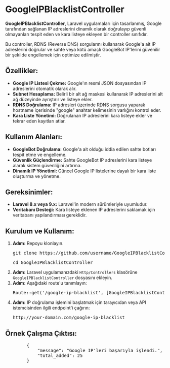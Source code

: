  <h1>GoogleIPBlacklistController</h1>
    <p>
        <strong>GoogleIPBlacklistController</strong>, Laravel uygulamaları için tasarlanmış, 
        Google tarafından sağlanan IP adreslerini dinamik olarak doğrulayıp güvenli olmayanları tespit eden ve 
        kara listeye ekleyen bir controller sınıfıdır.
    </p>
    <p>
        Bu controller, RDNS (Reverse DNS) sorgularını kullanarak Google'a ait IP adreslerini doğrular ve sahte veya kötü amaçlı 
        GoogleBot IP'lerini güvenilir bir şekilde engellemek için optimize edilmiştir.
    </p>
    <h2>Özellikler:</h2>
    <ul>
        <li><strong>Google IP Listesi Çekme:</strong> Google'ın resmi JSON dosyasından IP adreslerini otomatik olarak alır.</li>
        <li><strong>Subnet Hesaplama:</strong> Belirli bir alt ağ maskesi kullanarak IP adreslerini alt ağ düzeyinde ayrıştırır ve listeye ekler.</li>
        <li><strong>RDNS Doğrulama:</strong> IP adresleri üzerinde RDNS sorgusu yaparak hostname içerisinde "google" anahtar kelimesinin varlığını kontrol eder.</li>
        <li><strong>Kara Liste Yönetimi:</strong> Doğrulanan IP adreslerini kara listeye ekler ve tekrar eden kayıtları atlar.</li>
    </ul>
    <h2>Kullanım Alanları:</h2>
    <ul>
        <li><strong>GoogleBot Doğrulama:</strong> Google'a ait olduğu iddia edilen sahte botları tespit etme ve engelleme.</li>
        <li><strong>Güvenlik Güçlendirme:</strong> Sahte GoogleBot IP adreslerini kara listeye alarak sistem güvenliğini artırma.</li>
        <li><strong>Dinamik IP Yönetimi:</strong> Güncel Google IP listelerine dayalı bir kara liste oluşturma ve yönetme.</li>
    </ul>
    <h2>Gereksinimler:</h2>
    <ul>
        <li><strong>Laravel 8.x veya 9.x:</strong> Laravel'in modern sürümleriyle uyumludur.</li>
        <li><strong>Veritabanı Desteği:</strong> Kara listeye eklenen IP adreslerini saklamak için veritabanı yapılandırması gereklidir.</li>
    </ul>
    <h2>Kurulum ve Kullanım:</h2>
    <ol>
        <li>
            <strong>Adım:</strong> Repoyu klonlayın.
            <pre>git clone https://github.com/username/GoogleIPBlacklistController.git </pre>
             <pre>cd GoogleIPBlacklistController</pre>
        </li>
        <li>
            <strong>Adım:</strong> Laravel uygulamanızdaki <code>Http/Controllers</code> klasörüne 
            <code>GoogleIPBlacklistController</code> dosyasını ekleyin.
        </li>
        <li>
            <strong>Adım:</strong> Aşağıdaki route'u tanımlayın:
            <pre>Route::get('/google-ip-blacklist', [GoogleIPBlacklistController::class, 'addGoogleIpsToBlacklist']);</pre>
        </li>
        <li>
            <strong>Adım:</strong> IP doğrulama işlemini başlatmak için tarayıcıdan veya API istemcisinden ilgili endpoint'i çağırın:
            <pre>http://your-domain.com/google-ip-blacklist</pre>
        </li>
    </ol>
    <h2>Örnek Çalışma Çıktısı:</h2>
    <pre>
        {
            "message": "Google IP'leri başarıyla işlendi.",
            "total_added": 25
        }
    </pre>
